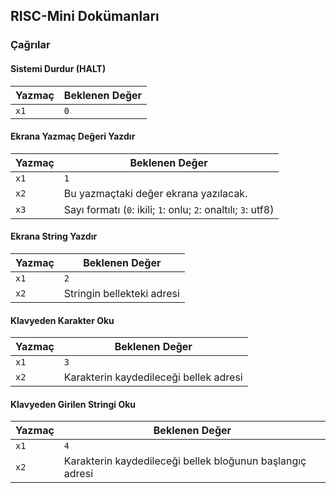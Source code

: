 ## RISC-Mini Dokümanları

### Çağrılar

#### Sistemi Durdur (HALT)

| Yazmaç | Beklenen Değer |
|--------|----------------|
| `x1`   | `0`            |

#### Ekrana Yazmaç Değeri Yazdır

| Yazmaç | Beklenen Değer                                                 |
|--------|----------------------------------------------------------------|
| `x1`   | `1`                                                            |
| `x2`   | Bu yazmaçtaki değer ekrana yazılacak.                          |
| `x3`   | Sayı formatı (`0`: ikili; `1`: onlu; `2`: onaltılı; `3`: utf8) |

#### Ekrana String Yazdır

| Yazmaç | Beklenen Değer             |
|--------|----------------------------|
| `x1`   | `2`                        |
| `x2`   | Stringin bellekteki adresi |

#### Klavyeden Karakter Oku

| Yazmaç | Beklenen Değer                         |
|--------|----------------------------------------|
| `x1`   | `3`                                    |
| `x2`   | Karakterin kaydedileceği bellek adresi |

#### Klavyeden Girilen Stringi Oku

| Yazmaç | Beklenen Değer                                            |
|--------|-----------------------------------------------------------|
| `x1`   | `4`                                                       |
| `x2`   | Karakterin kaydedileceği bellek bloğunun başlangıç adresi |
